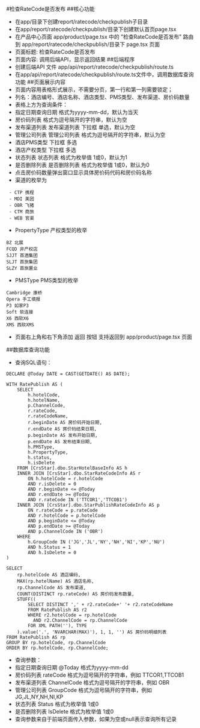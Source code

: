 #检查RateCode是否发布
##核心功能
- 在app/目录下创建report/ratecode/checkpublish子目录
- 在app/report/ratecode/checkpublish/目录下创建默认首页page.tsx
- 在产品中心页面 app/product/page.tsx 中的 "检查RateCode是否发布" 路由到 app/report/ratecode/checkpublish/目录下 page.tsx 页面
- 页面标题: 检查RateCode是否发布
- 页面内容: 调用后端API，显示返回结果
##后端程序
- 创建后端API 文件 app/api/report/ratecode/checkpublish/route.ts
- 在app/api/report/ratecode/checkpublish/route.ts文件中，调用数据库查询功能
##页面展示内容
- 页面内容用表格形式展示，不需要分页，第一行和第一列需要锁定；
- 列名：酒店编号、酒店名称、酒店类型、PMS类型、发布渠道、房价码数量
- 表格上方为查询条件：
 - 指定日期查询日期 格式为yyyy-mm-dd，默认为当天
 - 房价码列表 格式为逗号隔开的字符串，默认为空
 - 发布渠道列表 发布渠道列表 下拉框 单选，默认为空
 - 管理公司列表 管理公司列表 格式为逗号隔开的字符串，默认为空
 - 酒店PMS类型 下拉框 多选
 - 酒店产权类型 下拉框 多选
 - 状态列表 状态列表 格式为枚举值 1或0，默认为1
 - 是否删除列表 是否删除列表 格式为枚举值 1或0，默认为0
- 点击房价码数量弹出窗口显示具体房价码代码和房价码名称
- 渠道的枚举为
```
 - CTP 携程
 - MDI 美团
 - OBR 飞猪
 - CTM 商旅
 - WEB 官渠
 ```

- PropertyType 产权类型的枚举
```
BZ 北展
FCQD 非产权店
SJJT 首酒集团
SLJT 首旅集团
SLZY 首旅置业
```

- PMSType PMS类型的枚举
```
Cambridge 康桥
Opera 手工填报
P3 如家P3
Soft 软连接
X6 西软X6
XMS 西软XMS
```
- 页面右上角和右下角添加 返回 按钮 支持返回到 app/product/page.tsx 页面

##数据库查询功能
- 查询SQL语句：
```
DECLARE @Today DATE = CAST(GETDATE() AS DATE);

WITH RatePublish AS (
    SELECT
        h.hotelCode,
        h.hotelName,
        p.ChannelCode,
        r.rateCode,
        r.rateCodeName,
        r.beginDate AS 房价码开始日期,
        r.endDate AS 房价码结束日期,
        p.beginDate AS 发布开始日期,
        p.endDate AS 发布结束日期,
        h.PMSType,
        h.PropertyType,
        h.status,
        h.isDelete
    FROM [CrsStar].dbo.StarHotelBaseInfo AS h
    INNER JOIN [CrsStar].dbo.StarRateCodeInfo AS r
        ON h.hotelCode = r.hotelCode
        AND r.isDelete = 0
        AND r.beginDate <= @Today
        AND r.endDate >= @Today
        AND r.rateCode IN ('TTCOR1','TTCOB1') 
    INNER JOIN [CrsStar].dbo.StarPublishRateCodeInfo AS p
        ON r.rateCode = p.rateCode
        AND r.hotelCode = p.hotelCode
        AND p.beginDate <= @Today
        AND p.endDate >= @Today
        AND p.ChannelCode IN ('OBR') 
    WHERE 
        h.GroupCode IN ('JG','JL','NY','NH','NI','KP','NU')
        AND h.Status = 1
        AND h.IsDelete = 0
)

SELECT
    rp.hotelCode AS 酒店编码,
    MAX(rp.hotelName) AS 酒店名称,
    rp.ChannelCode AS 发布渠道,
    COUNT(DISTINCT rp.rateCode) AS 房价码发布数量,
    STUFF((
        SELECT DISTINCT ',' + r2.rateCode+' '+ r2.rateCodeName
        FROM RatePublish AS r2
        WHERE r2.hotelCode = rp.hotelCode
          AND r2.ChannelCode = rp.ChannelCode
        FOR XML PATH(''), TYPE
    ).value('.', 'NVARCHAR(MAX)'), 1, 1, '') AS 房价码明细列表
FROM RatePublish AS rp
GROUP BY rp.hotelCode, rp.ChannelCode
ORDER BY rp.hotelCode, rp.ChannelCode;
```
- 查询参数：
 - 指定日期查询日期 @Today 格式为yyyy-mm-dd
 - 房价码列表 rateCode 格式为逗号隔开的字符串，例如 TTCOR1,TTCOB1
 - 发布渠道列表 ChannelCode 格式为逗号隔开的字符串，例如 OBR
 - 管理公司列表 GroupCode 格式为逗号隔开的字符串，例如 JG,JL,NY,NH,NI,KP
 - 状态列表 Status 格式为枚举值 1或0
 - 是否删除列表 IsDelete 格式为枚举值 1或0
- 查询参数来自于前端页面传入参数，如果为空或null表示查询所有记录

